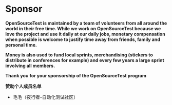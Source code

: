 # Sponsor
**OpenSourceTest is maintained by a team of volunteers from all around the world in their free time. While we work on OpenSourceTest because we love the project and use it daily at our daily jobs, monetary compensation when possible is welcome to justify time away from friends, family and personal time.**

**Money is also used to fund local sprints, merchandising (stickers to distribute in conferences for example) and every few years a large sprint involving all members.**

**Thank you for your sponsorship of the OpenSourceTest program**

**赞助个人成员名单**

- 毛毛（夜行者-自动化测试社区）


